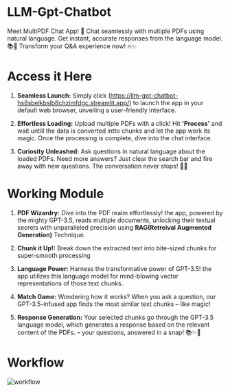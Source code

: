 # LLM-Gpt-Chatbot
Meet MultiPDF Chat App! 🚀 Chat seamlessly with multiple PDFs using natural language. Get instant, accurate responses from the language model. 📚💬 Transform your Q&A experience now! 🔥✨

# Access it Here
1.  **Seamless Launch:** Simply click (https://llm-gpt-chatbot-hs8sbelkbslb8chzimfdgc.streamlit.app/) to launch the app in your default web browser, unveiling a user-friendly interface.

2.  **Effortless Loading:** Upload multiple PDFs with a click! Hit **'Process'** and wait untill the data is converted intto chunks and let the app work its magic. Once the processing is complete, dive into the chat interface.

3.  **Curiosity Unleashed:** Ask questions in natural language about the loaded PDFs. Need more answers? Just clear the search bar and fire away with new questions. The conversation never stops! 🚀💬


# Working Module

1.  **PDF Wizardry:** Dive into the PDF realm effortlessly! the app, powered by the mighty GPT-3.5, reads multiple documents, unlocking their textual secrets with unparalleled precision using **RAG(Retreival Augmented Generation)** Technique.

2.  **Chunk it Up!:** Break down the extracted text into bite-sized chunks for super-smooth processing

3.  **Language Power:** Harness the transformative power of GPT-3.5! the app utilizes this language model for mind-blowing vector representations of those text chunks.

4.  **Match Game:** Wondering how it works? When you ask a question, our GPT-3.5-infused app finds the most similar text chunks – like magic!

5.  **Response Generation:** Your selected chunks go through the GPT-3.5 language model, which generates a response based on the relevant content of the PDFs. – your questions, answered in a snap! 📚✨🚀

# Workflow

![workflow](https://github.com/SyedTasi/LLM-Gpt-Chatbot/assets/43497485/419e2ee6-9514-424c-9ddd-24e461b30820)
